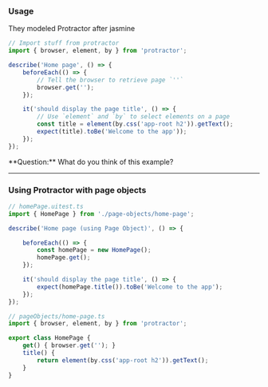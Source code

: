 ### Usage

They modeled Protractor after jasmine

```typescript
// Import stuff from protractor
import { browser, element, by } from 'protractor';

describe('Home page', () => {
	beforeEach(() => {
		// Tell the browser to retrieve page `''`
		browser.get('');
	});

	it('should display the page title', () => {
		// Use `element` and `by` to select elements on a page
		const title = element(by.css('app-root h2')).getText();
		expect(title).toBe('Welcome to the app'));
	});
});
```

<!--.element class="fragment" --> **Question:** What do you think of this example?

---

### Using Protractor with page objects

```typescript
// homePage.uitest.ts
import { HomePage } from './page-objects/home-page';

describe('Home page (using Page Object)', () => {

	beforeEach(() => {
		const homePage = new HomePage();
		homePage.get();
	});

	it('should display the page title', () => {
		expect(homePage.title()).toBe('Welcome to the app');
	});
});
```

<!-- .element class="small" -->

```typescript
// pageObjects/home-page.ts
import { browser, element, by } from 'protractor';

export class HomePage {
	get() { browser.get(''); }
	title() {
		return element(by.css('app-root h2')).getText();
	}
}
```

<!-- .element class="small" -->
